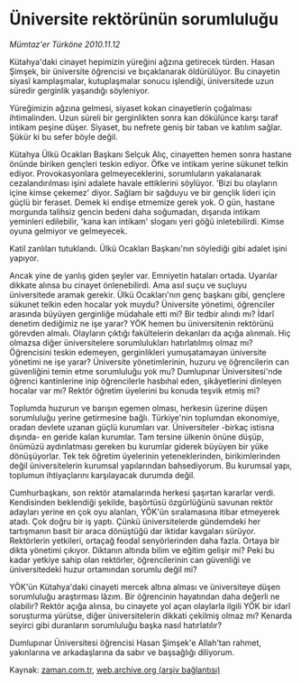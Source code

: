 # Üniversite rektörünün sorumluluğu

*Mümtaz'er Türköne 2010.11.12*

<td class="news-spot">
<p>Kütahya'daki cinayet hepimizin yüreğini ağzına getirecek türden. Hasan Şimşek, bir üniversite öğrencisi ve bıçaklanarak öldürülüyor. Bu cinayetin siyasî kamplaşmalar, kutuplaşmalar sonucu işlendiği, üniversitede uzun süredir gerginlik yaşandığı  söyleniyor.</p>
<p><p>Yüreğimizin ağzına gelmesi, siyaset kokan cinayetlerin çoğalması ihtimalinden. Uzun süreli bir gerginlikten sonra kan dökülünce karşı taraf intikam peşine düşer. Siyaset, bu nefrete geniş bir taban ve katılım sağlar. Şükür ki bu sefer böyle değil.
<p>Kütahya Ülkü Ocakları Başkanı Selçuk Alıç, cinayetten hemen sonra hastane önünde biriken gençleri teskin ediyor. Öfke ve intikam yerine sükunet telkin ediyor. Provokasyonlara gelmeyeceklerini, sorumluların yakalanarak cezalandırılması işini adalete havale ettiklerini söylüyor. 'Bizi bu olayların içine kimse çekemez' diyor. Sağlam bir sağduyu ve bir gençlik lideri için güçlü bir feraset. Demek ki endişe etmemize gerek yok. O gün, hastane morgunda talihsiz gencin bedeni daha soğumadan, dışarıda intikam yeminleri edilebilir, 'kana kan intikam' sloganı yeri göğü inletebilirdi. Kimse oyuna gelmiyor ve gelmeyecek.
<p>Katil zanlıları tutuklandı. Ülkü Ocakları Başkanı'nın söylediği gibi adalet işini yapıyor.
<p>Ancak yine de yanlış giden şeyler var. Emniyetin hataları ortada. Uyarılar dikkate alınsa bu cinayet önlenebilirdi. Ama asıl suçu ve suçluyu üniversitede aramak gerekir. Ülkü Ocakları'nın genç başkanı gibi, gençlere sükunet telkin eden hocalar yok muydu? Üniversite yönetimi, öğrenciler arasında büyüyen gerginliğe müdahale etti mi? Bir tedbir alındı mı? İdarî denetim dediğimiz ne işe yarar? YÖK hemen bu üniversitenin rektörünü görevden almalı. Olayların çıktığı fakültelerin dekanları da açığa alınmalı. Hiç olmazsa diğer üniversitelere sorumlulukları hatırlatılmış olmaz mı? Öğrencisini teskin edemeyen, gerginlikleri yumuşatamayan üniversite yönetimi ne işe yarar? Üniversite yönetimlerinin, huzuru ve öğrencilerin can güvenliğini temin etme sorumluluğu yok mu? Dumlupınar Üniversitesi'nde öğrenci kantinlerine inip öğrencilerle hasbıhal eden, şikâyetlerini dinleyen hocalar var mı? Rektör öğretim üyelerini bu konuda teşvik etmiş mi?
<p>Toplumda huzurun ve barışın egemen olması, herkesin üzerine düşen sorumluluğu yerine getirmesine bağlı. Türkiye'nin toplumdan ekonomiye, oradan devlete uzanan güçlü kurumları var. Üniversiteler -birkaç istisna dışında- en geride kalan kurumlar. Tam tersine ülkenin önüne düşüp, önümüzü aydınlatması gereken bu kurumlar giderek büyüyen bir yüke dönüşüyorlar. Tek tek öğretim üyelerinin yeteneklerinden, birikimlerinden değil üniversitelerin kurumsal yapılarından bahsediyorum. Bu kurumsal yapı, toplumun ihtiyaçlarını karşılayacak durumda değil.
<p>Cumhurbaşkanı, son rektör atamalarında herkesi şaşırtan kararlar verdi. Kendisinden beklendiği şekilde, başörtüsü özgürlüğünü savunan rektör adayları yerine en çok oyu alanları, YÖK'ün sıralamasına itibar etmeyerek atadı. Çok doğru bir iş yaptı. Çünkü üniversitelerde gündemdeki her tartışmanın basit bir araca dönüştüğü dar iktidar kavgaları sürüyor. Rektörlerin yetkileri, ortaçağ feodal senyörlerinden daha fazla. Ortaya bir dikta yönetimi çıkıyor. Diktanın altında bilim ve eğitim gelişir mi? Peki bu kadar yetkiye sahip olan rektörler, öğrencilerinin can güvenliği ve üniversitedeki huzur ortamından sorumlu değil mi?
<p>YÖK'ün Kütahya'daki cinayeti mercek altına alması ve üniversiteye düşen sorumluluğu araştırması lâzım. Bir öğrencinin hayatından daha değerli ne olabilir? Rektör açığa alınsa, bu cinayete yol açan olaylarla ilgili YÖK bir idarî soruşturma yürütse, diğer üniversitelerin dikkati çekilmiş olmaz mı? Kenarda seyirci gibi duranların sorumluluğu başka nasıl hatırlatılır?
<p>Dumlupınar Üniversitesi öğrencisi Hasan Şimşek'e Allah'tan rahmet, yakınlarına ve arkadaşlarına da sabır ve başsağlığı diliyorum. </p>
<a href="http://web.archive.org/web/20101130155933/mailto:m.turkone@zaman.com.tr">
</a></p></p></p></p></p></p></p></p></td>

Kaynak: [zaman.com.tr](http://zaman.com.tr/yazar.do?yazino=1051838), [web.archive.org (arşiv bağlantısı)](http://web.archive.org/web/20101130155933/http://zaman.com.tr/yazar.do?yazino=1051838)
